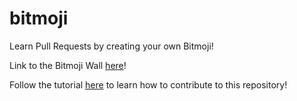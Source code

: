# bitmoji

Learn Pull Requests by creating your own Bitmoji! 

Link to the Bitmoji Wall [here](https://sea-bitmojiwall.glitch.me/)!

Follow the tutorial [here](https://sea-bitmojiwall-tutorial.glitch.me/) to learn how to contribute to this repository!
